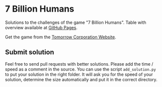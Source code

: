 # 7 Billion Humans
Solutions to the challenges of the game "7 Billion Humans". Table with overview available at [GitHub Pages](https://soerface.github.io/7billionhumans).

Get the game from the [Tomorrow Corporation Website](https://tomorrowcorporation.com/7billionhumans).

## Submit solution

Feel free to send pull requests with better solutions. Please add the time
/ speed as a comment in the source. You can use the script `add_solution.py`
to put your solution in the right folder. It will ask you for the speed of
your solution, determine the size automatically and put it in the correct
directory.
